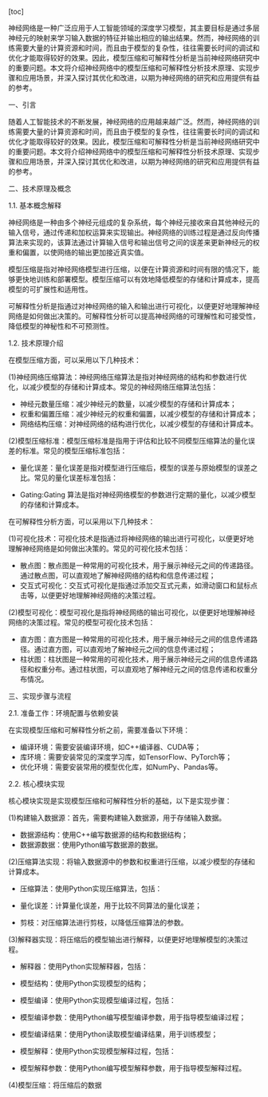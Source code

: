
[toc]                    
                
                
神经网络是一种广泛应用于人工智能领域的深度学习模型，其主要目标是通过多层神经元的映射来学习输入数据的特征并输出相应的输出结果。然而，神经网络的训练需要大量的计算资源和时间，而且由于模型的复杂性，往往需要长时间的调试和优化才能取得较好的效果。因此，模型压缩和可解释性分析是当前神经网络研究中的重要问题。本文将介绍神经网络中的模型压缩和可解释性分析技术原理、实现步骤和应用场景，并深入探讨其优化和改进，以期为神经网络的研究和应用提供有益的参考。

一、引言

随着人工智能技术的不断发展，神经网络的应用越来越广泛。然而，神经网络的训练需要大量的计算资源和时间，而且由于模型的复杂性，往往需要长时间的调试和优化才能取得较好的效果。因此，模型压缩和可解释性分析是当前神经网络研究中的重要问题。本文将介绍神经网络中的模型压缩和可解释性分析技术原理、实现步骤和应用场景，并深入探讨其优化和改进，以期为神经网络的研究和应用提供有益的参考。

二、技术原理及概念

1.1. 基本概念解释

神经网络是一种由多个神经元组成的复杂系统，每个神经元接收来自其他神经元的输入信号，通过传递和加权运算来实现输出。神经网络的训练过程是通过反向传播算法来实现的，该算法通过计算输入信号和输出信号之间的误差来更新神经元的权重和偏置，以使网络的输出更加接近真实值。

模型压缩是指对神经网络模型进行压缩，以便在计算资源和时间有限的情况下，能够更快地训练和部署模型。模型压缩可以有效地降低模型的存储和计算成本，提高模型的可扩展性和适用性。

可解释性分析是指通过对神经网络的输入和输出进行可视化，以便更好地理解神经网络是如何做出决策的。可解释性分析可以提高神经网络的可理解性和可接受性，降低模型的神秘性和不可预测性。

1.2. 技术原理介绍

在模型压缩方面，可以采用以下几种技术：

(1)神经网络压缩算法：神经网络压缩算法是指对神经网络的结构和参数进行优化，以减少模型的存储和计算成本。常见的神经网络压缩算法包括：

- 神经元数量压缩：减少神经元的数量，以减少模型的存储和计算成本；
- 权重和偏置压缩：减少神经元的权重和偏置，以减少模型的存储和计算成本；
- 网络结构压缩：对神经网络的结构进行优化，以减少模型的存储和计算成本。

(2)模型压缩标准：模型压缩标准是指用于评估和比较不同模型压缩算法的量化误差的标准。常见的模型压缩标准包括：

- 量化误差：量化误差是指对模型进行压缩后，模型的误差与原始模型的误差之比。常见的量化误差标准包括：

- Gating:Gating 算法是指对神经网络模型的参数进行定期的量化，以减少模型的存储和计算成本。

在可解释性分析方面，可以采用以下几种技术：

(1)可视化技术：可视化技术是指通过将神经网络的输出进行可视化，以便更好地理解神经网络是如何做出决策的。常见的可视化技术包括：

- 散点图：散点图是一种常用的可视化技术，用于展示神经元之间的传递路径。通过散点图，可以直观地了解神经网络的结构和信息传递过程；
- 交互式可视化：交互式可视化是指通过添加交互式元素，如滑动窗口和鼠标点击等，以便更好地理解神经网络的决策过程。

(2)模型可视化：模型可视化是指将神经网络的输出可视化，以便更好地理解神经网络的决策过程。常见的模型可视化技术包括：

- 直方图：直方图是一种常用的可视化技术，用于展示神经元之间的信息传递路径。通过直方图，可以直观地了解神经元之间的信息传递过程；
- 柱状图：柱状图是一种常用的可视化技术，用于展示神经元之间的信息传递路径和权重分布。通过柱状图，可以直观地了解神经元之间的信息传递和权重分布情况。

三、实现步骤与流程

2.1. 准备工作：环境配置与依赖安装

在实现模型压缩和可解释性分析之前，需要准备以下环境：

- 编译环境：需要安装编译环境，如C++编译器、CUDA等；
- 库环境：需要安装常见的深度学习库，如TensorFlow、PyTorch等；
- 优化环境：需要安装常用的模型优化库，如NumPy、Pandas等。

2.2. 核心模块实现

核心模块实现是实现模型压缩和可解释性分析的基础，以下是实现步骤：

(1)构建输入数据源：首先，需要构建输入数据源，用于存储输入数据。

- 数据源结构：使用C++编写数据源的结构和数据结构；
- 数据源数据：使用Python编写数据源的数据。

(2)压缩算法实现：将输入数据源中的参数和权重进行压缩，以减少模型的存储和计算成本。

- 压缩算法：使用Python实现压缩算法，包括：

- 量化误差：计算量化误差，用于比较不同算法的量化误差；
- 剪枝：对压缩算法进行剪枝，以降低压缩算法的参数。

(3)解释器实现：将压缩后的模型输出进行解释，以便更好地理解模型的决策过程。

- 解释器：使用Python实现解释器，包括：

- 模型结构：使用Python实现模型的结构；
- 模型编译：使用Python实现模型编译过程，包括：

- 模型编译参数：使用Python编写模型编译参数，用于指导模型编译过程；
- 模型编译结果：使用Python读取模型编译结果，用于训练模型；
- 模型解释：使用Python实现模型解释过程，包括：

- 模型解释参数：使用Python编写模型解释参数，用于指导模型解释过程。

(4)模型压缩：将压缩后的数据

